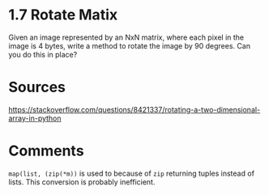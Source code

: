 # 1.7 Rotate Matix

Given an image represented by an NxN matrix, where each pixel in the image is 4 bytes, write a method to rotate the
image by 90 degrees. Can you do this in place?

# Sources

https://stackoverflow.com/questions/8421337/rotating-a-two-dimensional-array-in-python

# Comments

`map(list, (zip(*m))` is used to because of `zip` returning tuples instead of lists. This conversion is probably
inefficient.